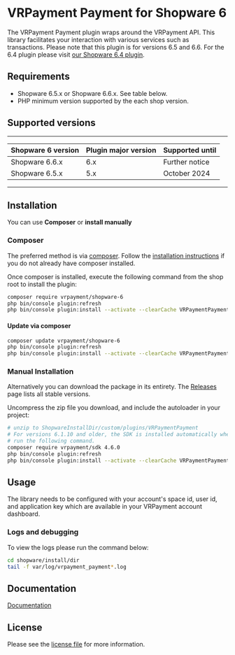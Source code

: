 

VRPayment Payment for Shopware 6
=============================

The VRPayment Payment plugin wraps around the VRPayment API. This library facilitates your interaction with various services such as transactions.
Please note that this plugin is for versions 6.5 and 6.6. For the 6.4 plugin please visit [our Shopware 6.4 plugin](https://github.com/vr-payment/shopware-6-4).

## Requirements

- Shopware 6.5.x or Shopware 6.6.x. See table below.
- PHP minimum version supported by the each shop version.

## Supported versions

___________________________________________________________________________________
| Shopware 6 version            | Plugin major version   | Supported until        |
|-------------------------------|------------------------|------------------------|
| Shopware 6.6.x                | 6.x                    | Further notice         |
| Shopware 6.5.x                | 5.x                    | October 2024           |
-----------------------------------------------------------------------------------

## Installation

You can use **Composer** or **install manually**

### Composer

The preferred method is via [composer](https://getcomposer.org). Follow the
[installation instructions](https://getcomposer.org/doc/00-intro.md) if you do not already have
composer installed.

Once composer is installed, execute the following command from the shop root to install the plugin:

```bash
composer require vrpayment/shopware-6
php bin/console plugin:refresh
php bin/console plugin:install --activate --clearCache VRPaymentPayment
```

#### Update via composer
```bash
composer update vrpayment/shopware-6
php bin/console plugin:refresh
php bin/console plugin:install --activate --clearCache VRPaymentPayment
```

### Manual Installation

Alternatively you can download the package in its entirety. The [Releases](../../releases) page lists all stable versions.

Uncompress the zip file you download, and include the autoloader in your project:

```bash
# unzip to ShopwareInstallDir/custom/plugins/VRPaymentPayment
# For versions 6.1.10 and older, the SDK is installed automatically when installing the plugin in the shop, so you don't need to
# run the following command.
composer require vrpayment/sdk 4.6.0
php bin/console plugin:refresh
php bin/console plugin:install --activate --clearCache VRPaymentPayment
```

## Usage
The library needs to be configured with your account's space id, user id, and application key which are available in your VRPayment
account dashboard.

### Logs and debugging
To view the logs please run the command below:
```bash
cd shopware/install/dir
tail -f var/log/vrpayment_payment*.log
```

## Documentation

[Documentation](https://gateway.vr-payment.de/doc/shopware-6/6.1.10/docs/en/documentation.html)

## License

Please see the [license file](https://github.com/vr-payment/shopware-6/blob/master/LICENSE.txt) for more information.
